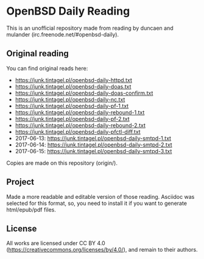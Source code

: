 # OpenBSD Daily Reading

This is an unofficial repository made from reading by duncaen and
mulander (irc.freenode.net/#openbsd-daily).

## Original reading

You can find original reads here:

 * https://junk.tintagel.pl/openbsd-daily-httpd.txt
 * https://junk.tintagel.pl/openbsd-daily-doas.txt
 * https://junk.tintagel.pl/openbsd-daily-doas-confirm.txt
 * https://junk.tintagel.pl/openbsd-daily-nc.txt
 * https://junk.tintagel.pl/openbsd-daily-pf-1.txt
 * https://junk.tintagel.pl/openbsd-daily-rebound-1.txt
 * https://junk.tintagel.pl/openbsd-daily-pf-2.txt
 * https://junk.tintagel.pl/openbsd-daily-rebound-2.txt
 * https://junk.tintagel.pl/openbsd-daily-pfctl-diff.txt
 * 2017-06-13: https://junk.tintagel.pl/openbsd-daily-smtpd-1.txt
 * 2017-06-14: https://junk.tintagel.pl/openbsd-daily-smtpd-2.txt
 * 2017-06-15: https://junk.tintagel.pl/openbsd-daily-smtpd-3.txt

Copies are made on this repository (origin/).

## Project

Made a more readable and editable version of those reading. Asciidoc
was selected for this format, so, you need to install it if you want
to generate html/epub/pdf files.

## License

All works are licensed under CC BY 4.0
(https://creativecommons.org/licenses/by/4.0/), and remain to their
authors.
